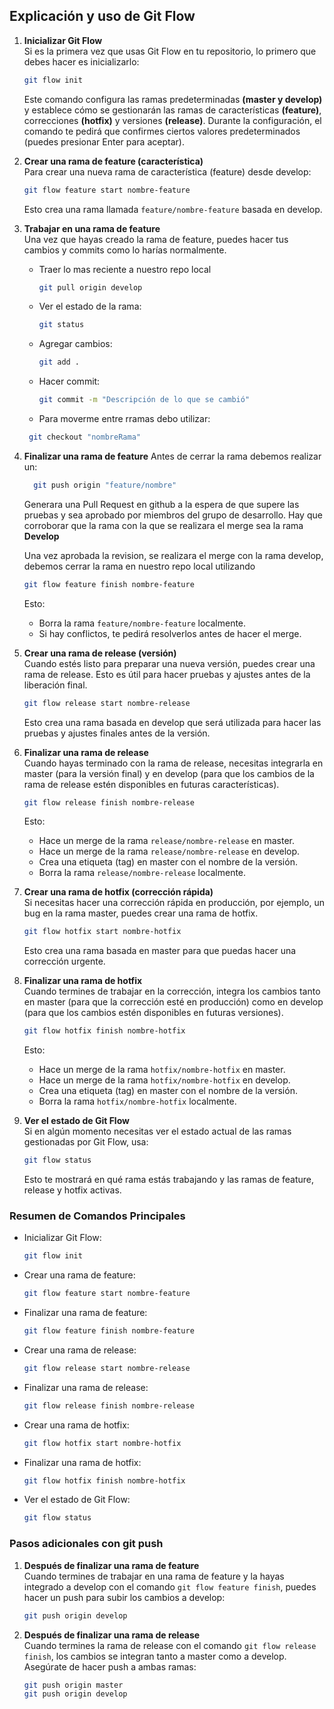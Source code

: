 ## Explicación y uso de Git Flow
1. **Inicializar Git Flow**  
   Si es la primera vez que usas Git Flow en tu repositorio, lo primero que debes hacer es inicializarlo:  
   ```bash
   git flow init
   ```
   Este comando configura las ramas predeterminadas **(master y develop)** y establece cómo se gestionarán las ramas de características **(feature)**, correcciones **(hotfix)** y versiones **(release)**. Durante la configuración, el comando te pedirá que confirmes ciertos valores predeterminados (puedes presionar Enter para aceptar).

2. **Crear una rama de feature (característica)**  
   Para crear una nueva rama de característica (feature) desde develop:  
   ```bash
   git flow feature start nombre-feature
   ```
   Esto crea una rama llamada `feature/nombre-feature` basada en develop.

3. **Trabajar en una rama de feature**  
   Una vez que hayas creado la rama de feature, puedes hacer tus cambios y commits como lo harías normalmente.
   - Traer lo mas reciente a nuestro repo local
     ```bash
     git pull origin develop
     ```
   - Ver el estado de la rama:  
     ```bash
     git status
     ```
   - Agregar cambios:  
     ```bash
     git add .
     ```
   - Hacer commit:  
     ```bash
     git commit -m "Descripción de lo que se cambió"
     ```
    - Para moverme entre rramas debo utilizar:
    ```bash
     git checkout "nombreRama"
     ```

4. **Finalizar una rama de feature**
   Antes de cerrar la rama debemos realizar un:
   ```bash
     git push origin "feature/nombre"
     ```
   Generara una Pull Request en github a la espera de que supere las pruebas y sea aprobado por miembros del grupo de desarrollo. Hay que corroborar que la rama con la que se realizara el merge sea la rama **Develop**


   Una vez aprobada la revision, se realizara el merge con la rama develop, debemos cerrar la rama en nuestro repo local utilizando 
   ```bash
   git flow feature finish nombre-feature
   ```
   Esto:  
   - Borra la rama `feature/nombre-feature` localmente.  
   - Si hay conflictos, te pedirá resolverlos antes de hacer el merge.

5. **Crear una rama de release (versión)**  
   Cuando estés listo para preparar una nueva versión, puedes crear una rama de release. Esto es útil para hacer pruebas y ajustes antes de la liberación final.  
   ```bash
   git flow release start nombre-release
   ```
   Esto crea una rama basada en develop que será utilizada para hacer las pruebas y ajustes finales antes de la versión.

6. **Finalizar una rama de release**  
   Cuando hayas terminado con la rama de release, necesitas integrarla en master (para la versión final) y en develop (para que los cambios de la rama de release estén disponibles en futuras características).  
   ```bash
   git flow release finish nombre-release
   ```
   Esto:  
   - Hace un merge de la rama `release/nombre-release` en master.  
   - Hace un merge de la rama `release/nombre-release` en develop.  
   - Crea una etiqueta (tag) en master con el nombre de la versión.  
   - Borra la rama `release/nombre-release` localmente.

7. **Crear una rama de hotfix (corrección rápida)**  
   Si necesitas hacer una corrección rápida en producción, por ejemplo, un bug en la rama master, puedes crear una rama de hotfix.  
   ```bash
   git flow hotfix start nombre-hotfix
   ```
   Esto crea una rama basada en master para que puedas hacer una corrección urgente.

8. **Finalizar una rama de hotfix**  
   Cuando termines de trabajar en la corrección, integra los cambios tanto en master (para que la corrección esté en producción) como en develop (para que los cambios estén disponibles en futuras versiones).  
   ```bash
   git flow hotfix finish nombre-hotfix
   ```
   Esto:  
   - Hace un merge de la rama `hotfix/nombre-hotfix` en master.  
   - Hace un merge de la rama `hotfix/nombre-hotfix` en develop.  
   - Crea una etiqueta (tag) en master con el nombre de la versión.  
   - Borra la rama `hotfix/nombre-hotfix` localmente.

9. **Ver el estado de Git Flow**  
   Si en algún momento necesitas ver el estado actual de las ramas gestionadas por Git Flow, usa:  
   ```bash
   git flow status
   ```
   Esto te mostrará en qué rama estás trabajando y las ramas de feature, release y hotfix activas.

### Resumen de Comandos Principales
- Inicializar Git Flow:  
  ```bash
  git flow init
  ```
- Crear una rama de feature:  
  ```bash
  git flow feature start nombre-feature
  ```
- Finalizar una rama de feature:  
  ```bash
  git flow feature finish nombre-feature
  ```
- Crear una rama de release:  
  ```bash
  git flow release start nombre-release
  ```
- Finalizar una rama de release:  
  ```bash
  git flow release finish nombre-release
  ```
- Crear una rama de hotfix:  
  ```bash
  git flow hotfix start nombre-hotfix
  ```
- Finalizar una rama de hotfix:  
  ```bash
  git flow hotfix finish nombre-hotfix
  ```
- Ver el estado de Git Flow:  
  ```bash
  git flow status
  ```

### Pasos adicionales con git push
1. **Después de finalizar una rama de feature**  
   Cuando termines de trabajar en una rama de feature y la hayas integrado a develop con el comando `git flow feature finish`, puedes hacer un push para subir los cambios a develop:  
   ```bash
   git push origin develop
   ```

2. **Después de finalizar una rama de release**  
   Cuando termines la rama de release con el comando `git flow release finish`, los cambios se integran tanto a master como a develop. Asegúrate de hacer push a ambas ramas:  
   ```bash
   git push origin master
   git push origin develop
   ```